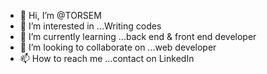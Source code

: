 - 👋 Hi, I’m @TORSEM
- 👀 I’m interested in ...Writing codes
- 🌱 I’m currently learning ...back end & front end developer
- 💞️ I’m looking to collaborate on ...web developer
- 📫 How to reach me ...contact on LinkedIn

<!---
KRANTHI1396/KRANTHI1396 is a ✨ special ✨ repository because its `README.md` (this file) appears on your GitHub profile.
You can click the Preview link to take a look at your changes.
--->
